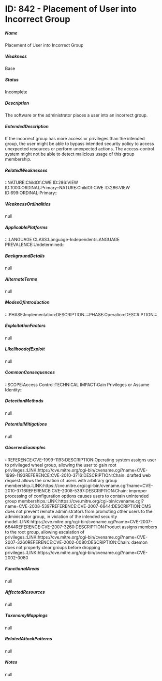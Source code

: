 # ID: 842 - Placement of User into Incorrect Group
<h5>Name</h5>Placement of User into Incorrect Group
<h5>Weakness</h5>Base
<h5>Status</h5>Incomplete
<h5>Description</h5>The software or the administrator places a user into an incorrect group.
<h5>ExtendedDescription</h5>If the incorrect group has more access or privileges than the intended group, the user might be able to bypass intended security policy to access unexpected resources or perform unexpected actions. The access-control system might not be able to detect malicious usage of this group membership.
<h5>RelatedWeaknesses</h5>::NATURE:ChildOf:CWE ID:286:VIEW ID:1000:ORDINAL:Primary::NATURE:ChildOf:CWE ID:286:VIEW ID:699:ORDINAL:Primary::
<h5>WeaknessOrdinalities</h5>null
<h5>ApplicablePlatforms</h5>:::LANGUAGE CLASS:Language-Independent:LANGUAGE PREVALENCE:Undetermined::
<h5>BackgroundDetails</h5>null
<h5>AlternateTerms</h5>null
<h5>ModesOfIntroduction</h5>:::PHASE:Implementation:DESCRIPTION::::PHASE:Operation:DESCRIPTION:::
<h5>ExploitationFactors</h5>null
<h5>LikelihoodofExploit</h5>null
<h5>CommonConsequences</h5>::SCOPE:Access Control:TECHNICAL IMPACT:Gain Privileges or Assume Identity::
<h5>DetectionMethods</h5>null
<h5>PotentialMitigations</h5>null
<h5>ObservedExamples</h5>::REFERENCE:CVE-1999-1193:DESCRIPTION:Operating system assigns user to privileged wheel group, allowing the user to gain root privileges.:LINK:https://cve.mitre.org/cgi-bin/cvename.cgi?name=CVE-1999-1193REFERENCE:CVE-2010-3716:DESCRIPTION:Chain: drafted web request allows the creation of users with arbitrary group membership.:LINK:https://cve.mitre.org/cgi-bin/cvename.cgi?name=CVE-2010-3716REFERENCE:CVE-2008-5397:DESCRIPTION:Chain: improper processing of configuration options causes users to contain unintended group memberships.:LINK:https://cve.mitre.org/cgi-bin/cvename.cgi?name=CVE-2008-5397REFERENCE:CVE-2007-6644:DESCRIPTION:CMS does not prevent remote administrators from promoting other users to the administrator group, in violation of the intended security model.:LINK:https://cve.mitre.org/cgi-bin/cvename.cgi?name=CVE-2007-6644REFERENCE:CVE-2007-3260:DESCRIPTION:Product assigns members to the root group, allowing escalation of privileges.:LINK:https://cve.mitre.org/cgi-bin/cvename.cgi?name=CVE-2007-3260REFERENCE:CVE-2002-0080:DESCRIPTION:Chain: daemon does not properly clear groups before dropping privileges.:LINK:https://cve.mitre.org/cgi-bin/cvename.cgi?name=CVE-2002-0080
<h5>FunctionalAreas</h5>null
<h5>AffectedResources</h5>null
<h5>TaxonomyMappings</h5>null
<h5>RelatedAttackPatterns</h5>null
<h5>Notes</h5>null

